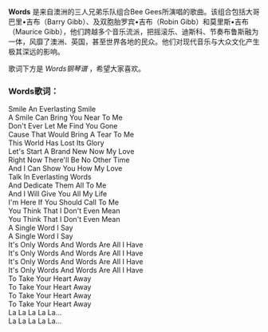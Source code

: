 

**Words** 是来自澳洲的三人兄弟乐队组合Bee Gees所演唱的歌曲。该组合包括大哥巴里•吉布（Barry
Gibb）、及双胞胎罗宾•吉布（Robin Gibb）和莫里斯•吉布（Maurice
Gibb），他们跨越多个音乐流派，把摇滚乐、迪斯科、节奏布鲁斯融为一体，风靡了澳洲、英国，甚至世界各地的民众。他们对现代音乐与大众文化产生极其深远的影响。

  
歌词下方是 _Words钢琴谱_ ，希望大家喜欢。

### Words歌词：

Smile An Everlasting Smile  
A Smile Can Bring You Near To Me  
Don't Ever Let Me Find You Gone  
Cause That Would Bring A Tear To Me  
This World Has Lost Its Glory  
Let's Start A Brand New Now My Love  
Right Now There'll Be No Other Time  
And I Can Show You How My Love  
Talk In Everlasting Words  
And Dedicate Them All To Me  
And I Will Give You All My Life  
I'm Here If You Should Call To Me  
You Think That I Don't Even Mean  
You Think That I Don't Even Mean  
A Single Word I Say  
A Single Word I Say  
It's Only Words And Words Are All I Have  
It's Only Words And Words Are All I Have  
It's Only Words And Words Are All I Have  
It's Only Words And Words Are All I Have  
To Take Your Heart Away  
To Take Your Heart Away  
To Take Your Heart Away  
To Take Your Heart Away  
La La La La La...  
La La La La La...

